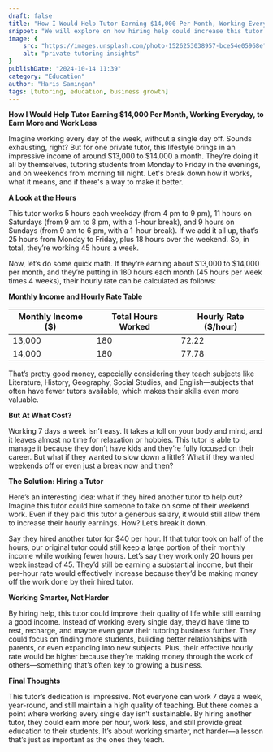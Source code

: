 ```yaml
---
draft: false
title: "How I Would Help Tutor Earning $14,000 Per Month, Working Everyday, to Earn More and Work Less"
snippet: "We will explore on how hiring help could increase this tutor hourly rate while reducing work hours."
image: {
    src: "https://images.unsplash.com/photo-1526253038957-bce54e05968e?&fit=crop&w=430&h=240",
    alt: "private tutoring insights"
}
publishDate: "2024-10-14 11:39"
category: "Education"
author: "Haris Samingan"
tags: [tutoring, education, business growth]
---
```


**How I Would Help Tutor Earning $14,000 Per Month, Working Everyday, to Earn More and Work Less**

Imagine working every day of the week, without a single day off. Sounds exhausting, right? But for one private tutor, this lifestyle brings in an impressive income of around $13,000 to $14,000 a month. They’re doing it all by themselves, tutoring students from Monday to Friday in the evenings, and on weekends from morning till night. Let's break down how it works, what it means, and if there's a way to make it better.

**A Look at the Hours**

This tutor works 5 hours each weekday (from 4 pm to 9 pm), 11 hours on Saturdays (from 9 am to 8 pm, with a 1-hour break), and 9 hours on Sundays (from 9 am to 6 pm, with a 1-hour break). If we add it all up, that’s 25 hours from Monday to Friday, plus 18 hours over the weekend. So, in total, they’re working 45 hours a week.

Now, let’s do some quick math. If they’re earning about $13,000 to $14,000 per month, and they’re putting in 180 hours each month (45 hours per week times 4 weeks), their hourly rate can be calculated as follows:

**Monthly Income and Hourly Rate Table**

| Monthly Income (\$) | Total Hours Worked | Hourly Rate (\$/hour) |
|--------------------|--------------------|-----------------------|
| 13,000             | 180                | 72.22                 |
| 14,000             | 180                | 77.78                 |

That’s pretty good money, especially considering they teach subjects like Literature, History, Geography, Social Studies, and English—subjects that often have fewer tutors available, which makes their skills even more valuable.

**But At What Cost?**

Working 7 days a week isn’t easy. It takes a toll on your body and mind, and it leaves almost no time for relaxation or hobbies. This tutor is able to manage it because they don’t have kids and they’re fully focused on their career. But what if they wanted to slow down a little? What if they wanted weekends off or even just a break now and then?

**The Solution: Hiring a Tutor**

Here’s an interesting idea: what if they hired another tutor to help out? Imagine this tutor could hire someone to take on some of their weekend work. Even if they paid this tutor a generous salary, it would still allow them to increase their hourly earnings. How? Let’s break it down.

Say they hired another tutor for $40 per hour. If that tutor took on half of the hours, our original tutor could still keep a large portion of their monthly income while working fewer hours. Let’s say they work only 20 hours per week instead of 45. They’d still be earning a substantial income, but their per-hour rate would effectively increase because they’d be making money off the work done by their hired tutor.

**Working Smarter, Not Harder**

By hiring help, this tutor could improve their quality of life while still earning a good income. Instead of working every single day, they’d have time to rest, recharge, and maybe even grow their tutoring business further. They could focus on finding more students, building better relationships with parents, or even expanding into new subjects. Plus, their effective hourly rate would be higher because they’re making money through the work of others—something that’s often key to growing a business.

**Final Thoughts**

This tutor’s dedication is impressive. Not everyone can work 7 days a week, year-round, and still maintain a high quality of teaching. But there comes a point where working every single day isn’t sustainable. By hiring another tutor, they could earn more per hour, work less, and still provide great education to their students. It’s about working smarter, not harder—a lesson that’s just as important as the ones they teach.